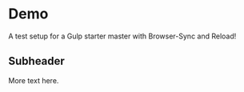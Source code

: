 # Demo

A test setup for a Gulp starter master with Browser-Sync and Reload!

## Subheader

More text here.
